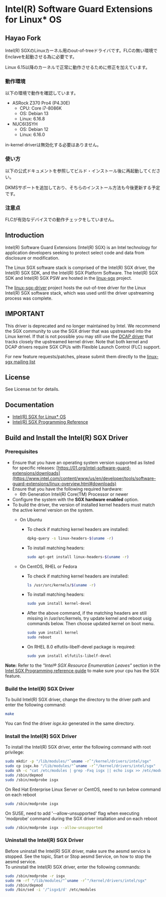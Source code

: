 # Intel(R) Software Guard Extensions for Linux\* OS

## Hayao Fork

Intel(R) SGXのLinuxカーネル用のout-of-treeドライバです。FLCの無い環境でEnclaveを起動させる為に必要です。

Linux 6.15以降のカーネルで正常に動作させるために修正を加えています。

### 動作環境

以下の環境で動作を確認しています。

- ASRock Z370 Pro4 (P4.30E)
  - CPU: Core i7-8086K
  - OS: Debian 13
  - Linux: 6.16.8
- NUC6I3SYH
  - OS: Debian 12
  - Linux: 6.16.0

in-kernel driverは無効化する必要はありません。

### 使い方

以下の公式ドキュメントを参照してビルド・インストール後に再起動してください。

DKMSサポートを追加しており、そちらのインストール方法も今後更新する予定です。

### 注意点

FLCが有効なデバイスでの動作チェックをしていません。

## Introduction

Intel(R) Software Guard Extensions (Intel(R) SGX) is an Intel technology for application developers seeking to protect select code and data from disclosure or modification.

The Linux SGX software stack is comprised of the Intel(R) SGX driver, the Intel(R) SGX SDK, and the Intel(R) SGX Platform Software. The Intel(R) SGX SDK and Intel(R) SGX PSW are hosted in the [linux-sgx](https://github.com/01org/linux-sgx) project.

The [linux-sgx-driver](https://github.com/01org/linux-sgx-driver) project hosts the out-of-tree driver for the Linux Intel(R) SGX software stack, which was used until the driver upstreaming process was complete.

## IMPORTANT

This driver is deprecated and no longer maintained by Intel. We recommend the SGX community to use the SGX driver that was upstreamed into the Linux kernel. If that is not possible you may still use the [DCAP driver](https://github.com/intel/SGXDataCenterAttestationPrimitives/tree/master/driver) that tracks closely the upstreamed kernel driver. Note that both kernel and DCAP drivers require SGX CPUs with Flexible Launch Control (FLC) support.

For new feature requests/patches, please submit them directly to the [linux-sgx mailing list](http://vger.kernel.org/vger-lists.html#linux-sgx)

## License

See License.txt for details.

## Documentation

- [Intel(R) SGX for Linux\* OS](https://www.intel.com/content/www/us/en/developer/tools/software-guard-extensions/linux-overview.html)
- [Intel(R) SGX Programming Reference](https://software.intel.com/en-us/articles/intel-sdm)

## Build and Install the Intel(R) SGX Driver

### Prerequisites

- Ensure that you have an operating system version supported as listed for specific releases: [https://01.org/intel-software-guard-extensions/downloads](https://www.intel.com/content/www/us/en/developer/tools/software-guard-extensions/linux-overview.html#downloads)  
- Ensure that you have the following required hardware:  
  - 6th Generation Intel(R) Core(TM) Processor or newer
- Configure the system with the **SGX hardware enabled** option.
- To build the driver, the version of installed kernel headers must match the active kernel version on the system.
  - On Ubuntu
    - To check if matching kernel headers are installed:

        ```bash
        dpkg-query -s linux-headers-$(uname -r)
        ```

    - To install matching headers:

        ```bash
        sudo apt-get install linux-headers-$(uname -r)
        ```

  - On CentOS, RHEL or Fedora
    - To check if matching kernel headers are installed:

        ```bash
        ls /usr/src/kernels/$(uname -r)
        ```

    - To install matching headers:

        ```bash
        sudo yum install kernel-devel
        ```

    - After the above command, if the matching headers are still missing in /usr/src/kernels, try update kernel and reboot usig commands below. Then choose updated kernel on boot menu.

        ```bash
        sudo yum install kernel
        sudo reboot
        ```

    - On RHEL 8.0 elfutils-libelf-devel package is required:

        ```bash
        sudo yum install elfutils-libelf-devel
        ```

**Note:** Refer to the *"Intel® SGX Resource Enumeration Leaves"* section in the [Intel SGX Programming reference guide](https://software.intel.com/en-us/articles/intel-sdm) to make sure your cpu has the SGX feature.

### Build the Intel(R) SGX Driver

To build Intel(R) SGX driver, change the directory to the driver path and enter the following command:

```bash
make
```

You can find the driver *isgx.ko* generated in the same directory.

### Install the Intel(R) SGX Driver

To install the Intel(R) SGX driver, enter the following command with root privilege:

```bash
sudo mkdir -p "/lib/modules/"`uname -r`"/kernel/drivers/intel/sgx"    
sudo cp isgx.ko "/lib/modules/"`uname -r`"/kernel/drivers/intel/sgx"    
sudo sh -c "cat /etc/modules | grep -Fxq isgx || echo isgx >> /etc/modules"    
sudo /sbin/depmod
sudo /sbin/modprobe isgx
```

On Red Hat Enterprise Linux Server or CentOS, need to run below command on each reboot

```bash
sudo /sbin/modprobe isgx
```

On SUSE, need to add '--allow-unsupported' flag when executing 'modprobe' command during the SGX driver intallation and on each reboot

```bash
sudo /sbin/modprobe isgx --allow-unsupported
```

### Uninstall the Intel(R) SGX Driver

Before uninstall the Intel(R) SGX driver, make sure the aesmd service is stopped. See the topic, Start or Stop aesmd Service, on how to stop the aesmd service.  
To uninstall the Intel(R) SGX driver, enter the following commands:

```bash
sudo /sbin/modprobe -r isgx
sudo rm -rf "/lib/modules/"`uname -r`"/kernel/drivers/intel/sgx"
sudo /sbin/depmod
sudo /bin/sed -i '/^isgx$/d' /etc/modules
```
